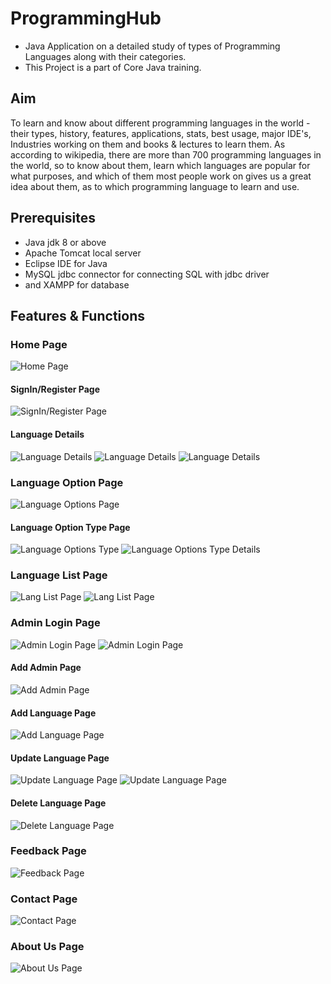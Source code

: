 # ProgrammingHub
- Java Application on a detailed study of types of Programming Languages along with their categories.
- This Project is a part of Core Java training.

## Aim
To learn and know about different programming languages in the world - their types, history, features, applications, stats, best usage, major IDE's, Industries working on them and books & lectures to learn them. As according to wikipedia, there are more than 700 programming languages in the world, so to know about them, learn which languages are popular for what purposes, and which
 of them most people work on gives us a great idea about them, as to which programming language
to learn and use.

## Prerequisites
- Java jdk 8 or above
- Apache Tomcat local server
- Eclipse IDE for Java
- MySQL jdbc connector for connecting SQL with jdbc driver
- and XAMPP for database

## Features & Functions
### Home Page
![Home Page](Project_Screenshots/Home.png)

#### SignIn/Register Page
![SignIn/Register Page](Project_Screenshots/SignIn_Register.png)

#### Language Details
![Language Details](Project_Screenshots/Lang_details.png)
![Language Details](Project_Screenshots/Lang_details2.png)
![Language Details](Project_Screenshots/Lang_details3.png)

### Language Option Page
![Language Options Page](Project_Screenshots/Lang_opt.png)

#### Language Option Type Page
![Language Options Type](Project_Screenshots/Lang_opt_type.png)
![Language Options Type Details](Project_Screenshots/Lang_opt_type_details.png)

### Language List Page
![Lang List Page](Project_Screenshots/Lang_list.png)
![Lang List Page](Project_Screenshots/Lang_list_suggestion.png)

### Admin Login Page
![Admin Login Page](Project_Screenshots/Admin_login.png)
![Admin Login Page](Project_Screenshots/Admin_login2.png)

#### Add Admin Page
![Add Admin Page](Project_Screenshots/Add_admin.png)

#### Add Language Page
![Add Language Page](Project_Screenshots/Add_lang.png)

#### Update Language Page
![Update Language Page](Project_Screenshots/Update_lang.png)
![Update Language Page](Project_Screenshots/Update_lang2.png)

#### Delete Language Page
![Delete Language Page](Project_Screenshots/Delete_lang.png)

### Feedback Page
![Feedback Page](Project_Screenshots/feedback.png)

### Contact Page
![Contact Page](Project_Screenshots/Contact.png)

### About Us Page
![About Us Page](Project_Screenshots/About.png)
